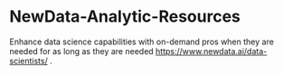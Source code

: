 # NewData-Analytic-Resources
Enhance data science capabilities with on-demand pros when they are needed for as long as they are needed https://www.newdata.ai/data-scientists/ .
